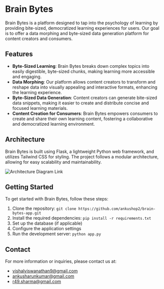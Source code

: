 # Brain Bytes

Brain Bytes is a platform designed to tap into the psychology of learning by providing bite-sized, democratized learning experiences for users. Our goal is to offer a data morphing and byte-sized data generation platform for content creators and consumers.

## Features

- **Byte-Sized Learning**: Brain Bytes breaks down complex topics into easily digestible, byte-sized chunks, making learning more accessible and engaging.
- **Data Morphing**: Our platform allows content creators to transform and reshape data into visually appealing and interactive formats, enhancing the learning experience.
- **Byte-Sized Data Generation**: Content creators can generate bite-sized data snippets, making it easier to create and distribute concise and focused learning materials.
- **Content Creation for Consumers**: Brain Bytes empowers consumers to create and share their own learning content, fostering a collaborative and democratized learning environment.

## Architecture

Brain Bytes is built using Flask, a lightweight Python web framework, and utilizes Tailwind CSS for styling. The project follows a modular architecture, allowing for easy scalability and maintainability.

![Architecture Diagram Link](https://imgur.com/gallery/TXiwEHT)

## Getting Started

To get started with Brain Bytes, follow these steps:

1. Clone the repository: `git clone https://github.com/ankushop2/brain-bytes-app.git`
2. Install the required dependencies: `pip install -r requirements.txt`
3. Set up the database (if applicable)
4. Configure the application settings
5. Run the development server: `python app.py`

## Contact

For more information or inquiries, please contact us at:
- [vishalviswanathan9@gmail.com](mailto:vishalviswanathan9@gmail.com)
- [ankusharunkumar@gmail.com](mailto:ankusharunkumar@gmail.com)
- [r49.sharma@gmail.com](mailto:r49.sharma@gmail.com)
